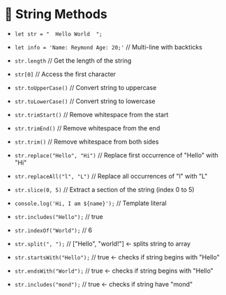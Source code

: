 # 🧠 String Methods
  - `let str = "  Hello World  ";`
  - `let info = 'Name: Reymond
                Age: 20;'`           // Multi-line with backticks
                
  - `str.length`                    // Get the length of the string
  - `str[0]`                        // Access the first character
  - `str.toUpperCase()`             // Convert string to uppercase
  - `str.toLowerCase()`             // Convert string to lowercase
  - `str.trimStart()`               // Remove whitespace from the start
  - `str.trimEnd()`                 // Remove whitespace from the end
  - `str.trim()`                    // Remove whitespace from both sides
  - `str.replace("Hello", "Hi")`    // Replace first occurrence of "Hello" with "Hi"
  - `str.replaceAll("l", "L")`      // Replace all occurrences of "l" with "L"
  - `str.slice(0, 5)`                  // Extract a section of the string (index 0 to 5)
  - `console.log('Hi, I am ${name}');` // Template literal
  - `str.includes("Hello");`       // true
  - `str.indexOf("World");`        // 6
  - `str.split(", ");` // ["Hello", "world!"] ← splits string to array
  - `str.startsWith("Hello");`  // true ← checks if string begins with "Hello"
  - `str.endsWith("World");`  // true ← checks if string begins with "Hello"
  - `str.includes("mond");`    // true ← checks if string have "mond"
